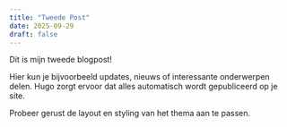 ```yaml
---
title: "Tweede Post"
date: 2025-09-29
draft: false
---
```


Dit is mijn tweede blogpost! 

Hier kun je bijvoorbeeld updates, nieuws of interessante onderwerpen delen. Hugo zorgt ervoor dat alles automatisch wordt gepubliceerd op je site.  

Probeer gerust de layout en styling van het thema aan te passen.
